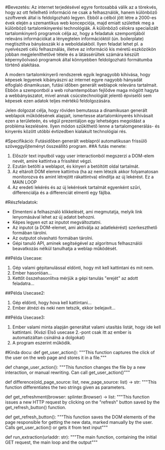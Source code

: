 #Bevezetés:
Az internet terjedésével egyre fontosabbá válik az a törekvés, hogy az ott fellelhető információ ne csak a felhasználók, hanem különböző szoftverek által is feldolgozható legyen. Ebből a célból jött létre a 2000-es évek elején a szemantikus web koncepciója, majd emiatt születtek meg a különböző tartalomkinyerési technológiák. A különböző célokra specializált tartalomkinyerő programok célja az, hogy a feladatuk szempontjából releváns információkat a lényegtelen információktól (ún. boilerplate) megtisztítva bányásszák ki a weboldalakból. Ilyen feladat lehet pl. a nyelvészeti célú felhasználás, illetve az információ kis méretű eszközökön jobban megjeleníthetővé tétele és a látássérültek számára készült képernyőolvasó programok által könnyebben feldolgozható formátumba történő alakítása.

A modern tartalomkinyerő rendszerek egyik legnagyobb kihívása, hogy képesek legyenek kibányászni az internet egyre nagyobb hányadát elfoglaló dinamikusan, futási időben generált weblapok releváns tartalmait. Ebbőn a szempontból a web rohamtempóban fejlődve maga mögött hagyta a webbányászatot, mivel annak csúcstechnológiát jelentő épviselői sem képesek ezen adatok teljes mértékű feldolgozására.

Jelen dolgozat célja, hogy röviden bemutassa a dinamikusan generált weblapok működésének alapjait, ismertesse atartalomkinyerés kihívásait ezen a területeén, és végül prezentáljon egy lehetséges megoldást a probléma kezelésére. Ilyen módon szűkíthető lenne a tartalomgenerálás- és kinyerés között utóbbi évtizedben kialakult technológiai rés.

#Specifikáció:
Futásidőben generált weblapról automatikusan frissülő szöveggyőjteményt összeállító program.
##A futás menete:
1) Először text inputból vagy user interactionból megszerzi a DOM-elem nevét, amire kattintva a frissítést végzi.
2) Ezután betölti a weblapot, és kinyeri a betöltött oldal tartalmát.
3) Az eltárolt DOM elemre kattintva (ha az nem létezik akkor folyamatosan monitorozva és amint létrejött rákattintva) elindítja az új lekérést. Ez a MAIN LOOP
4) Az eredeti lekérés és az új lekérések tartalmát egyenként szűri, differenciálja és a differenciát elmenti egy fájlba.

#Részfeladatok:
* Elmenteni a felhasználó klikkelését, ami megmutatja, melyik link lenyomásával lehet az új adatot behozni.
* Képes legyen ezt az inputot megváltoztatni.
* Az inputot (a DOM-elemet, ami aktiválja az adatlekérést) szerkeszthető formában tárolni.
* Az outputot olvasható formában tárolni.
* Gépi tanuló API, aminek segítségével az algoritmus felhasználói beavatkozás nélkül tanulhatja a weblap működését.

##Példa Usecase:
1) Gép valami gépitanulással eldönti, hogy mit kell kattintani és mit nem.
2) Ember hasonlóan...
3) Kettőt összehasonlítva mérjük a gépi tanulás "erejét" az adott feladatra...

##Példa Usecase2:
1) Gép eldönti, hogy hova kell kattintani...
2) Ember átnézi és neki nem tetszik, ekkor belejavít...

##Példa Usecase3:
1) Ember valami minta alapján generáltat valami utasítás listát, hogy ide kell kattintani. (Kvázi Első usecase 2.-pont csak itt az ember is automatizáltan csinálná a dolgokat)
2) A program eszerint működik.

#Kinda docu:
def get_user_action():
    """This function captures the click of the user on the web page and stores it in a file."""

def change_user_action():
    """This function changes the file by a new interaction, or manual rewriting. Can call
    get_user_action()"""

def difference(old_page_source: list, new_page_source: list) -> str:
    """This function differentiates the two strings given as parameters.

def get_refreshment(browser: splinter.Browser) -> list:
    """This function issues a new HTTP request by clicking on the "refresh" button saved by the get_refresh_button()
    function.

def get_refresh_button():
    """This function saves the DOM elements of the page responsible for getting the new data, marked manually by the
    user. Calls get_user_action() or gets it from text input"""

def run_extraction(urladdr: str):
    """The main function, containing the initial GET request, the main loop and the output"""
